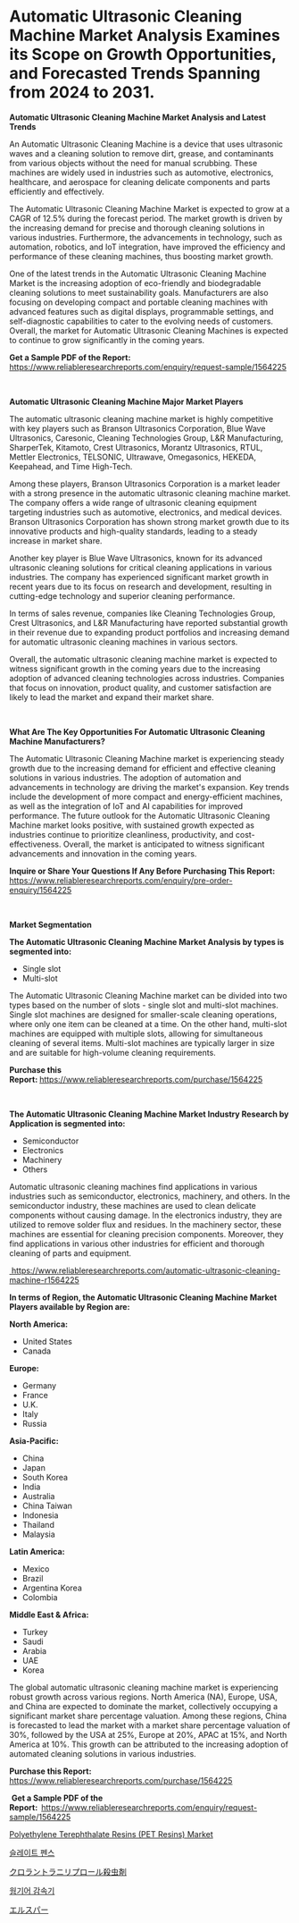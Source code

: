 <p><h1>Automatic Ultrasonic Cleaning Machine Market Analysis Examines its Scope on Growth Opportunities, and Forecasted Trends Spanning from 2024 to 2031.</h1></p><p><strong>Automatic Ultrasonic Cleaning Machine Market Analysis and Latest Trends</strong></p>
<p><p>An Automatic Ultrasonic Cleaning Machine is a device that uses ultrasonic waves and a cleaning solution to remove dirt, grease, and contaminants from various objects without the need for manual scrubbing. These machines are widely used in industries such as automotive, electronics, healthcare, and aerospace for cleaning delicate components and parts efficiently and effectively.</p><p>The Automatic Ultrasonic Cleaning Machine Market is expected to grow at a CAGR of 12.5% during the forecast period. The market growth is driven by the increasing demand for precise and thorough cleaning solutions in various industries. Furthermore, the advancements in technology, such as automation, robotics, and IoT integration, have improved the efficiency and performance of these cleaning machines, thus boosting market growth.</p><p>One of the latest trends in the Automatic Ultrasonic Cleaning Machine Market is the increasing adoption of eco-friendly and biodegradable cleaning solutions to meet sustainability goals. Manufacturers are also focusing on developing compact and portable cleaning machines with advanced features such as digital displays, programmable settings, and self-diagnostic capabilities to cater to the evolving needs of customers. Overall, the market for Automatic Ultrasonic Cleaning Machines is expected to continue to grow significantly in the coming years.</p></p>
<p><strong>Get a Sample PDF of the Report:&nbsp;</strong> <a href="https://www.reliableresearchreports.com/enquiry/request-sample/1564225">https://www.reliableresearchreports.com/enquiry/request-sample/1564225</a></p>
<p>&nbsp;</p>
<p><strong>Automatic Ultrasonic Cleaning Machine Major Market Players</strong></p>
<p><p>The automatic ultrasonic cleaning machine market is highly competitive with key players such as Branson Ultrasonics Corporation, Blue Wave Ultrasonics, Caresonic, Cleaning Technologies Group, L&R Manufacturing, SharperTek, Kitamoto, Crest Ultrasonics, Morantz Ultrasonics, RTUL, Mettler Electronics, TELSONIC, Ultrawave, Omegasonics, HEKEDA, Keepahead, and Time High-Tech.</p><p>Among these players, Branson Ultrasonics Corporation is a market leader with a strong presence in the automatic ultrasonic cleaning machine market. The company offers a wide range of ultrasonic cleaning equipment targeting industries such as automotive, electronics, and medical devices. Branson Ultrasonics Corporation has shown strong market growth due to its innovative products and high-quality standards, leading to a steady increase in market share.</p><p>Another key player is Blue Wave Ultrasonics, known for its advanced ultrasonic cleaning solutions for critical cleaning applications in various industries. The company has experienced significant market growth in recent years due to its focus on research and development, resulting in cutting-edge technology and superior cleaning performance.</p><p>In terms of sales revenue, companies like Cleaning Technologies Group, Crest Ultrasonics, and L&R Manufacturing have reported substantial growth in their revenue due to expanding product portfolios and increasing demand for automatic ultrasonic cleaning machines in various sectors.</p><p>Overall, the automatic ultrasonic cleaning machine market is expected to witness significant growth in the coming years due to the increasing adoption of advanced cleaning technologies across industries. Companies that focus on innovation, product quality, and customer satisfaction are likely to lead the market and expand their market share.</p></p>
<p>&nbsp;</p>
<p><strong>What Are The Key Opportunities For Automatic Ultrasonic Cleaning Machine Manufacturers?</strong></p>
<p><p>The Automatic Ultrasonic Cleaning Machine market is experiencing steady growth due to the increasing demand for efficient and effective cleaning solutions in various industries. The adoption of automation and advancements in technology are driving the market's expansion. Key trends include the development of more compact and energy-efficient machines, as well as the integration of IoT and AI capabilities for improved performance. The future outlook for the Automatic Ultrasonic Cleaning Machine market looks positive, with sustained growth expected as industries continue to prioritize cleanliness, productivity, and cost-effectiveness. Overall, the market is anticipated to witness significant advancements and innovation in the coming years.</p></p>
<p><strong>Inquire or Share Your Questions If Any Before Purchasing This Report:</strong> <a href="https://www.reliableresearchreports.com/enquiry/pre-order-enquiry/1564225">https://www.reliableresearchreports.com/enquiry/pre-order-enquiry/1564225</a></p>
<p>&nbsp;</p>
<p><strong>Market Segmentation</strong></p>
<p><strong>The Automatic Ultrasonic Cleaning Machine Market Analysis by types is segmented into:</strong></p>
<p><ul><li>Single slot</li><li>Multi-slot</li></ul></p>
<p><p>The Automatic Ultrasonic Cleaning Machine market can be divided into two types based on the number of slots - single slot and multi-slot machines. Single slot machines are designed for smaller-scale cleaning operations, where only one item can be cleaned at a time. On the other hand, multi-slot machines are equipped with multiple slots, allowing for simultaneous cleaning of several items. Multi-slot machines are typically larger in size and are suitable for high-volume cleaning requirements.</p></p>
<p><strong>Purchase this Report:&nbsp;</strong><a href="https://www.reliableresearchreports.com/purchase/1564225">https://www.reliableresearchreports.com/purchase/1564225</a></p>
<p>&nbsp;</p>
<p><strong>The Automatic Ultrasonic Cleaning Machine Market Industry Research by Application is segmented into:</strong></p>
<p><ul><li>Semiconductor</li><li>Electronics</li><li>Machinery</li><li>Others</li></ul></p>
<p><p>Automatic ultrasonic cleaning machines find applications in various industries such as semiconductor, electronics, machinery, and others. In the semiconductor industry, these machines are used to clean delicate components without causing damage. In the electronics industry, they are utilized to remove solder flux and residues. In the machinery sector, these machines are essential for cleaning precision components. Moreover, they find applications in various other industries for efficient and thorough cleaning of parts and equipment.</p></p>
<p><a href="https://www.reliableresearchreports.com/automatic-ultrasonic-cleaning-machine-r1564225">&nbsp;https://www.reliableresearchreports.com/automatic-ultrasonic-cleaning-machine-r1564225</a></p>
<p><strong>In terms of Region, the Automatic Ultrasonic Cleaning Machine Market Players available by Region are:</strong></p>
<p>
    <p> <strong> North America: </strong>
        <ul>
            <li>United States</li>
            <li>Canada</li>
        </ul>
        </p> 
    <p> <strong> Europe: </strong>
        <ul>
            <li>Germany</li>
            <li>France</li>
            <li>U.K.</li>
            <li>Italy</li>
            <li>Russia</li>
        </ul>
        </p> 
    <p> <strong> Asia-Pacific: </strong>
        <ul>
            <li>China</li>
            <li>Japan</li>
            <li>South Korea</li>
            <li>India</li>
            <li>Australia</li>
            <li>China Taiwan</li>
            <li>Indonesia</li>
            <li>Thailand</li>
            <li>Malaysia</li>
        </ul>
        </p> 
    <p> <strong> Latin America: </strong>
        <ul>
            <li>Mexico</li>
            <li>Brazil</li>
            <li>Argentina Korea</li>
            <li>Colombia</li>
        </ul>
        </p> 
    <p> <strong> Middle East & Africa: </strong>
        <ul>
            <li>Turkey</li>
            <li>Saudi</li>
            <li>Arabia</li>
            <li>UAE</li>
            <li>Korea</li>
        </ul>
    </p>
    </p>
<p><p>The global automatic ultrasonic cleaning machine market is experiencing robust growth across various regions. North America (NA), Europe, USA, and China are expected to dominate the market, collectively occupying a significant market share percentage valuation. Among these regions, China is forecasted to lead the market with a market share percentage valuation of 30%, followed by the USA at 25%, Europe at 20%, APAC at 15%, and North America at 10%. This growth can be attributed to the increasing adoption of automated cleaning solutions in various industries.</p></p>
<p><strong>Purchase this Report: </strong><a href="https://www.reliableresearchreports.com/purchase/1564225">https://www.reliableresearchreports.com/purchase/1564225</a></p>
<p>&nbsp;<strong>Get a Sample PDF of the Report:&nbsp;&nbsp;</strong><a href="https://www.reliableresearchreports.com/enquiry/request-sample/1564225">https://www.reliableresearchreports.com/enquiry/request-sample/1564225</a></p>
<p><strong></strong></p>
<p><p><a href="https://www.linkedin.com/pulse/polyethylene-terephthalate-resins-pet-market-analysis-examines-dimgc?trackingId=2wJD7U778UTE0W9CYp1rwA%3D%3D">Polyethylene Terephthalate Resins (PET Resins) Market</a></p><p><a href="https://medium.com/@anitabeatty2023_43986/%EC%8A%AC%EB%9D%BC%ED%8A%B8-%EC%9A%B8%ED%83%80%EB%A6%AC-%EC%8B%9C%EC%9E%A5-%EC%A0%90%EC%9C%A0%EC%9C%A8-%EC%A7%84%ED%99%94-%EB%B0%8F-%EC%8B%9C%EC%9E%A5-%EC%84%B1%EC%9E%A5-%ED%8A%B8%EB%A0%8C%EB%93%9C-2024-2031-42da08053b81">슬레이트 펜스</a></p><p><a href="https://medium.com/@jonathanstephens626/%E3%82%AF%E3%83%AD%E3%83%A9%E3%83%B3%E3%83%88%E3%83%A9%E3%83%8B%E3%83%AB%E3%83%8E%E3%82%A4%E3%83%97%E3%83%AD%E3%83%BC%E3%83%AB%E6%AE%BA%E8%99%AB%E5%89%A4%E5%B8%82%E5%A0%B4%E3%81%AE%E5%88%86%E6%9E%90%E3%81%A82024%E5%B9%B4%E3%81%8B%E3%82%892031%E5%B9%B4%E3%81%BE%E3%81%A7%E3%81%AE%E4%BA%88%E6%B8%AC%E3%81%95%E3%82%8C%E3%82%8B%E8%A6%8F%E6%A8%A1-1eae5f754bce">クロラントラニリプロール殺虫剤</a></p><p><a href="https://medium.com/@bruiser75687/%EC%9B%9C-%EA%B8%B0%EC%96%B4-%EC%86%8D%EB%8F%84-%EA%B0%90%EC%86%8D%EA%B8%B0-%EC%8B%9C%EC%9E%A5-%EB%B3%B4%EA%B3%A0%EC%84%9C%EB%8A%94-%EC%9D%B4-%EC%8B%9C%EC%9E%A5%EC%9D%98-%EC%B5%9C%EC%8B%A0-%ED%8A%B8%EB%A0%8C%EB%93%9C%EC%99%80-%EC%84%B1%EC%9E%A5-%EA%B8%B0%ED%9A%8C%EB%A5%BC-%EB%93%9C%EB%9F%AC%EB%83%85%EB%8B%88%EB%8B%A4-d39cb059ff5d">웜기어 감속기</a></p><p><a href="https://medium.com/@brendancole1992/elspar%E3%83%9E%E3%83%BC%E3%82%B1%E3%83%83%E3%83%88%E3%81%AE%E5%88%86%E6%9E%90-%E3%82%B0%E3%83%AD%E3%83%BC%E3%83%90%E3%83%AB%E7%94%A3%E6%A5%AD%E3%81%AE%E8%A6%8B%E8%A7%A3%E3%81%A8%E4%BA%88%E6%B8%AC-2024%E5%B9%B4%E3%81%8B%E3%82%892031%E5%B9%B4-d6f85ae48720">エルスパー</a></p></p>
